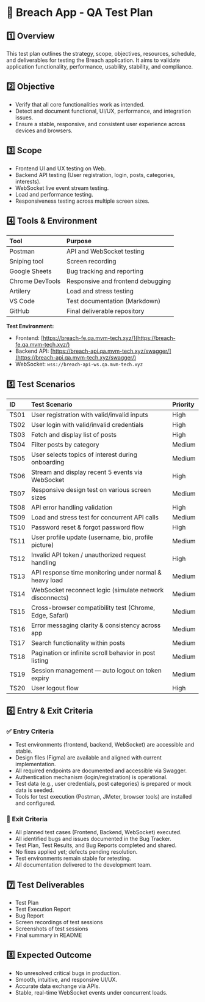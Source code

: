 # 📄 Breach App - QA Test Plan

## 1️⃣ Overview  
This test plan outlines the strategy, scope, objectives, resources, schedule, and deliverables for testing the Breach application. It aims to validate application functionality, performance, usability, stability, and compliance.

## 2️⃣ Objective  
- Verify that all core functionalities work as intended.  
- Detect and document functional, UI/UX, performance, and integration issues.  
- Ensure a stable, responsive, and consistent user experience across devices and browsers.

## 3️⃣ Scope 
- Frontend UI and UX testing on Web.
- Backend API testing (User registration, login, posts, categories, interests).
- WebSocket live event stream testing.
- Load and performance testing.
- Responsiveness testing across multiple screen sizes.

## 4️⃣ Tools & Environment  

| Tool               | Purpose                             |
|:-------------------|:------------------------------------|
| Postman            | API and WebSocket testing           |
| Sniping tool       | Screen recording                    |
| Google Sheets      | Bug tracking and reporting          |
| Chrome DevTools    | Responsive and frontend debugging   |
| Artilery           | Load and stress testing             |
| VS Code            | Test documentation (Markdown)       |
| GitHub             | Final deliverable repository        |

**Test Environment:**
- Frontend: [https://breach-fe.qa.mvm-tech.xyz/](https://breach-fe.qa.mvm-tech.xyz/)
- Backend API: [https://breach-api.qa.mvm-tech.xyz/swagger/](https://breach-api.qa.mvm-tech.xyz/swagger/)
- WebSocket: `wss://breach-api-ws.qa.mvm-tech.xyz`

## 5️⃣ Test Scenarios  

| ID    | Test Scenario                                                  | Priority |
|:------|:---------------------------------------------------------------|:----------|
| TS01  | User registration with valid/invalid inputs                    | High |
| TS02  | User login with valid/invalid credentials                      | High |
| TS03  | Fetch and display list of posts                                | High |
| TS04  | Filter posts by category                                       | Medium |
| TS05  | User selects topics of interest during onboarding              | Medium |
| TS06  | Stream and display recent 5 events via WebSocket               | High |
| TS07  | Responsive design test on various screen sizes                 | Medium |
| TS08  | API error handling validation                                  | High |
| TS09  | Load and stress test for concurrent API calls                  | Medium |
| TS10  | Password reset & forgot password flow                          | High |
| TS11  | User profile update (username, bio, profile picture)           | Medium |
| TS12  | Invalid API token / unauthorized request handling              | High |
| TS13  | API response time monitoring under normal & heavy load         | Medium |
| TS14  | WebSocket reconnect logic (simulate network disconnects)       | Medium |
| TS15  | Cross-browser compatibility test (Chrome, Edge, Safari)        | Medium |
| TS16  | Error messaging clarity & consistency across app               | Medium |
| TS17  | Search functionality within posts                              | Medium |
| TS18  | Pagination or infinite scroll behavior in post listing         | Medium |
| TS19  | Session management — auto logout on token expiry               | Medium |
| TS20  | User logout flow                                               | High |

## 6️⃣ Entry & Exit Criteria

### ✅ Entry Criteria
- Test environments (frontend, backend, WebSocket) are accessible and stable.
- Design files (Figma) are available and aligned with current implementation.
- All required endpoints are documented and accessible via Swagger.
- Authentication mechanism (login/registration) is operational.
- Test data (e.g., user credentials, post categories) is prepared or mock data is seeded.
- Tools for test execution (Postman, JMeter, browser tools) are installed and configured.

### 📌 Exit Criteria
- All planned test cases (Frontend, Backend, WebSocket) executed.
- All identified bugs and issues documented in the Bug Tracker.
- Test Plan, Test Results, and Bug Reports completed and shared.
- No fixes applied yet; defects pending resolution.
- Test environments remain stable for retesting.
- All documentation delivered to the development team.

## 7️⃣ Test Deliverables  
- Test Plan 
- Test Execution Report  
- Bug Report
- Screen recordings of test sessions
- Screenshots of test sessions
- Final summary in README

## 8️⃣ Expected Outcome  
- No unresolved critical bugs in production.  
- Smooth, intuitive, and responsive UI/UX.  
- Accurate data exchange via APIs.  
- Stable, real-time WebSocket events under concurrent loads.
